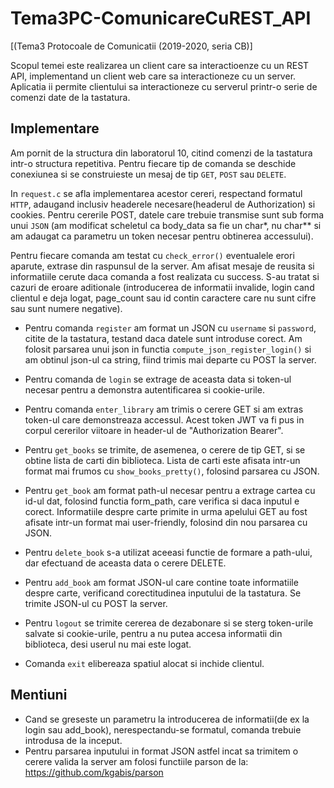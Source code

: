 # Tema3PC-ComunicareCuREST_API
[(Tema3 Protocoale de Comunicatii (2019-2020, seria CB)] 

Scopul temei este realizarea un client care sa interactioenze cu un REST API, 
implementand un client web care sa interactioneze cu un server. Aplicatia
ii permite clientului sa interactioneze cu serverul printr-o serie de comenzi
date de la tastatura.

## Implementare
Am pornit de la structura din laboratorul 10, citind comenzi de la tastatura 
intr-o structura repetitiva. Pentru fiecare tip de comanda se deschide 
conexiunea si se construieste un mesaj de tip `GET`, `POST` sau `DELETE`.

In `request.c` se afla implementarea acestor cereri, respectand formatul `HTTP`,
adaugand inclusiv headerele necesare(headerul de Authorization) si cookies.
Pentru cererile POST, datele care trebuie transmise sunt sub forma unui `JSON`
(am modificat scheletul ca body_data sa fie un char*, nu char** si am adaugat
ca parametru un token necesar pentru obtinerea accessului).

Pentru fiecare comanda am testat cu `check_error()` eventualele erori aparute,
extrase din raspunsul de la server. Am afisat mesaje de reusita si informatiile
cerute daca comanda a fost realizata cu success. S-au tratat si cazuri de
eroare aditionale (introducerea de informatii invalide, login cand clientul
e deja logat, page_count sau id contin caractere care nu sunt cifre sau sunt 
numere negative).

- Pentru comanda `register` am format un JSON cu `username` si `password`, citite
de la tastatura, testand daca datele sunt introduse corect. Am folosit parsarea
unui json in functia `compute_json_register_login()` si am obtinul json-ul ca
string, fiind trimis mai departe cu POST la server. 
- Pentru comanda
de `login` se extrage de aceasta data si token-ul necesar pentru a demonstra
autentificarea si cookie-urile. 
- Pentru comanda `enter_library` am trimis o cerere GET si am extras token-ul
care demonstreaza accessul. Acest token JWT va fi pus in corpul cererilor 
viitoare in header-ul de "Authorization Bearer".
- Pentru `get_books` se trimite, de asemenea, o cerere de tip GET, si se obtine
lista de carti din biblioteca. Lista de carti este afisata intr-un format mai
frumos cu `show_books_pretty()`, folosind parsarea cu JSON.

- Pentru `get_book` am format path-ul necesar pentru a extrage cartea cu id-ul 
dat, folosind functia form_path, care verifica si daca inputul e corect.
Informatiile despre carte primite in urma apelului GET au fost afisate intr-un
format mai user-friendly, folosind din nou parsarea cu JSON. 
- Pentru `delete_book`
s-a utilizat aceeasi functie de formare a path-ului, dar efectuand de aceasta 
data o cerere DELETE.

- Pentru `add_book` am format JSON-ul care contine toate informatiile despre carte,
verificand corectitudinea inputului de la tastatura. Se trimite JSON-ul cu
POST la server.

- Pentru `logout` se trimite cererea de dezabonare si se sterg token-urile 
salvate si cookie-urile, pentru a nu putea accesa informatii din biblioteca,
desi userul nu mai este logat.

- Comanda `exit` elibereaza spatiul alocat si inchide clientul.

## Mentiuni

- Cand se greseste un parametru la introducerea de informatii(de ex la login sau 
add_book), nerespectandu-se formatul, comanda trebuie introdusa de la inceput.
- Pentru parsarea inputului in format JSON astfel incat sa trimitem o cerere valida
la server am folosi functiile parson de la: https://github.com/kgabis/parson 
